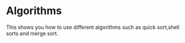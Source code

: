 Algorithms
==========

This shows you how to use different algorithms such as quick sort,shell sorts and merge sort.
